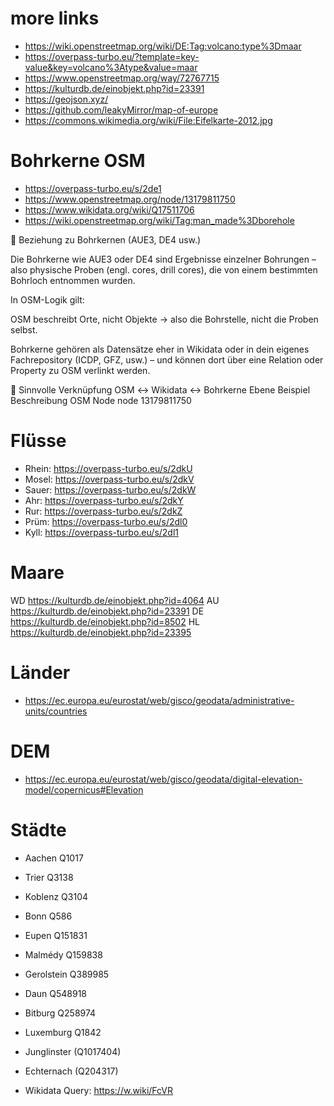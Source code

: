 # more links

* https://wiki.openstreetmap.org/wiki/DE:Tag:volcano:type%3Dmaar
* https://overpass-turbo.eu/?template=key-value&key=volcano%3Atype&value=maar
* https://www.openstreetmap.org/way/72767715
* https://kulturdb.de/einobjekt.php?id=23391
* https://geojson.xyz/
* https://github.com/leakyMirror/map-of-europe
* https://commons.wikimedia.org/wiki/File:Eifelkarte-2012.jpg

# Bohrkerne OSM

* https://overpass-turbo.eu/s/2de1
* https://www.openstreetmap.org/node/13179811750
* https://www.wikidata.org/wiki/Q17511706
* https://wiki.openstreetmap.org/wiki/Tag:man_made%3Dborehole

🧭 Beziehung zu Bohrkernen (AUE3, DE4 usw.)

Die Bohrkerne wie AUE3 oder DE4 sind Ergebnisse einzelner Bohrungen – also physische Proben (engl. cores, drill cores), die von einem bestimmten Bohrloch entnommen wurden.

In OSM-Logik gilt:

OSM beschreibt Orte, nicht Objekte → also die Bohrstelle, nicht die Proben selbst.

Bohrkerne gehören als Datensätze eher in Wikidata oder in dein eigenes Fachrepository (ICDP, GFZ, usw.) – und können dort über eine Relation oder Property zu OSM verlinkt werden.

🔗 Sinnvolle Verknüpfung OSM ↔ Wikidata ↔ Bohrkerne
Ebene	Beispiel	Beschreibung
OSM Node	node 13179811750

# Flüsse

* Rhein: https://overpass-turbo.eu/s/2dkU
* Mosel: https://overpass-turbo.eu/s/2dkV
* Sauer: https://overpass-turbo.eu/s/2dkW
* Ahr: https://overpass-turbo.eu/s/2dkY
* Rur: https://overpass-turbo.eu/s/2dkZ
* Prüm: https://overpass-turbo.eu/s/2dl0
* Kyll: https://overpass-turbo.eu/s/2dl1

# Maare

WD https://kulturdb.de/einobjekt.php?id=4064
AU https://kulturdb.de/einobjekt.php?id=23391
DE https://kulturdb.de/einobjekt.php?id=8502
HL https://kulturdb.de/einobjekt.php?id=23395

# Länder

* https://ec.europa.eu/eurostat/web/gisco/geodata/administrative-units/countries

# DEM

* https://ec.europa.eu/eurostat/web/gisco/geodata/digital-elevation-model/copernicus#Elevation

# Städte

* Aachen Q1017
* Trier Q3138
* Koblenz Q3104
* Bonn Q586
* Eupen Q151831
* Malmédy Q159838
* Gerolstein Q389985
* Daun Q548918
* Bitburg Q258974
* Luxemburg Q1842
* Junglinster (Q1017404)
* Echternach (Q204317) 


* Wikidata Query: https://w.wiki/FcVR
